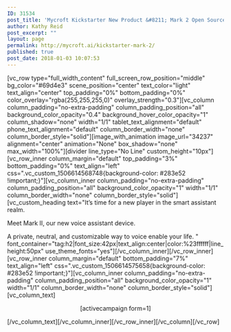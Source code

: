```yaml
---
ID: 31534
post_title: 'Mycroft Kickstarter New Product &#8211; Mark 2 Open Source Voice Assistant'
author: Kathy Reid
post_excerpt: ""
layout: page
permalink: http://mycroft.ai/kickstarter-mark-2/
published: true
post_date: 2018-01-03 10:07:53
---
```

[vc_row type="full_width_content" full_screen_row_position="middle" bg_color="#69d4e3" scene_position="center" text_color="light" text_align="center" top_padding="0%" bottom_padding="0%" color_overlay="rgba(255,255,255,0)" overlay_strength="0.3"][vc_column column_padding="no-extra-padding" column_padding_position="all" background_color_opacity="0.4" background_hover_color_opacity="1" column_shadow="none" width="1/1" tablet_text_alignment="default" phone_text_alignment="default" column_border_width="none" column_border_style="solid"][image_with_animation image_url="34237" alignment="center" animation="None" box_shadow="none" max_width="100%"][divider line_type="No Line" custom_height="10px"][vc_row_inner column_margin="default" top_padding="3%" bottom_padding="0%" text_align="left" css=".vc_custom_1506614568748{background-color: #283e52 !important;}"][vc_column_inner column_padding="no-extra-padding" column_padding_position="all" background_color_opacity="1" width="1/1" column_border_width="none" column_border_style="solid"][vc_custom_heading text="It’s time for a new player in the smart assistant realm.

Meet Mark II, our new voice assistant device.

A private, neutral, and customizable way to voice enable your life.
" font_container="tag:h2|font_size:42px|text_align:center|color:%23ffffff|line_height:50px" use_theme_fonts="yes"][/vc_column_inner][/vc_row_inner][vc_row_inner column_margin="default" bottom_padding="7%" text_align="left" css=".vc_custom_1506614575658{background-color: #283e52 !important;}"][vc_column_inner column_padding="no-extra-padding" column_padding_position="all" background_color_opacity="1" width="1/1" column_border_width="none" column_border_style="solid"][vc_column_text]
<p style="text-align: center;">[activecampaign form=1]</p>
[/vc_column_text][/vc_column_inner][/vc_row_inner][/vc_column][/vc_row]